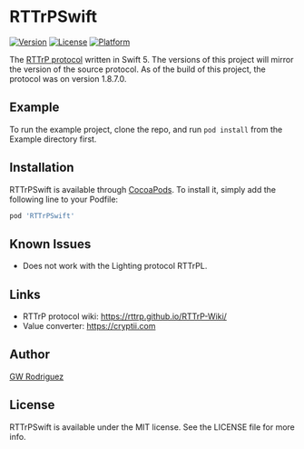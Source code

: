 # RTTrPSwift

[![Version](https://img.shields.io/cocoapods/v/RTTrPSwift.svg?style=flat)](https://cocoapods.org/pods/RTTrPSwift)
[![License](https://img.shields.io/cocoapods/l/RTTrPSwift.svg?style=flat)](https://cocoapods.org/pods/RTTrPSwift)
[![Platform](https://img.shields.io/cocoapods/p/RTTrPSwift.svg?style=flat)](https://cocoapods.org/pods/RTTrPSwift)

The [RTTrP protocol][1] written in Swift 5. The versions of this project will mirror the version of the source protocol. As of the build of this project, the protocol was on version 1.8.7.0.

## Example

To run the example project, clone the repo, and run `pod install` from the Example directory first.

## Installation

RTTrPSwift is available through [CocoaPods](https://cocoapods.org). To install
it, simply add the following line to your Podfile:

```ruby
pod 'RTTrPSwift'
```

## Known Issues
  * Does not work with the Lighting protocol RTTrPL.

## Links
  * RTTrP protocol wiki: <https://rttrp.github.io/RTTrP-Wiki/>
  * Value converter: <https://cryptii.com>

## Author

[GW Rodriguez](https://github.com/gwsounddsg)

## License

RTTrPSwift is available under the MIT license. See the LICENSE file for more info.


[1]: https://rttrp.github.io/RTTrP-Wiki/RTTrPM.html
